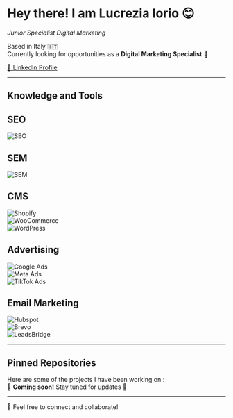 # Hey there! I am Lucrezia Iorio 😊

*Junior Specialist Digital Marketing*  

Based in Italy 🇮🇹  
Currently looking for opportunities as a **Digital Marketing Specialist** 🚀  

[📎 LinkedIn Profile](https://www.linkedin.com/in/lucrezia-iorio-98aa6b324)  

---

## Knowledge and Tools  

## SEO  
![SEO](https://img.shields.io/badge/-SEO-009688?logo=google&logoColor=white&style=flat-square)  

## SEM  
![SEM](https://img.shields.io/badge/-SEM-FF9800?logo=google-ads&logoColor=white&style=flat-square)  

## CMS  
![Shopify](https://img.shields.io/badge/-Shopify-7AB55C?logo=shopify&logoColor=white&style=flat-square)  
![WooCommerce](https://img.shields.io/badge/-WooCommerce-96588A?logo=woocommerce&logoColor=white&style=flat-square)  
![WordPress](https://img.shields.io/badge/-WordPress-21759B?logo=wordpress&logoColor=white&style=flat-square)  

## Advertising  
![Google Ads](https://img.shields.io/badge/-Google%20Ads-4285F4?logo=google-ads&logoColor=white&style=flat-square)  
![Meta Ads](https://img.shields.io/badge/-Meta%20Ads-1877F2?logo=meta&logoColor=white&style=flat-square)  
![TikTok Ads](https://img.shields.io/badge/-TikTok%20Ads-000000?logo=tiktok&logoColor=white&style=flat-square)  

## Email Marketing  
![Hubspot](https://img.shields.io/badge/-Hubspot-FF7A59?logo=hubspot&logoColor=white&style=flat-square)  
![Brevo](https://img.shields.io/badge/-Brevo-0055FF?logo=sendinblue&logoColor=white&style=flat-square)  
![LeadsBridge](https://img.shields.io/badge/-LeadsBridge-2C3E50?logo=dataiku&logoColor=white&style=flat-square)  

---

## Pinned Repositories  
Here are some of the projects I have been working on :  
📌 **Coming soon!** Stay tuned for updates 🚀  

---

💬 Feel free to connect and collaborate!  

